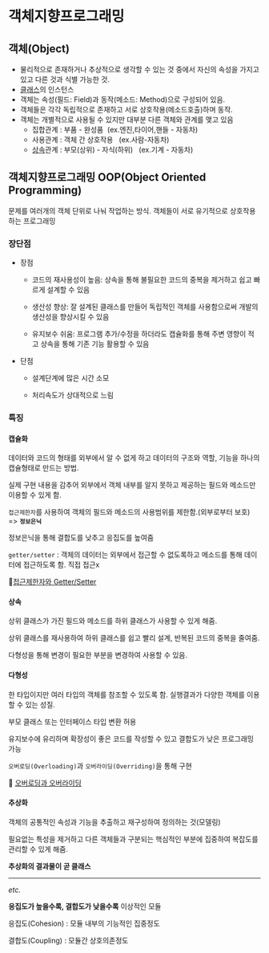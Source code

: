 # 객체지향프로그래밍

## 객체(Object)

- 물리적으로 존재하거나 추상적으로 생각할 수 있는 것 중에서 자신의 속성을 가지고 있고 다른 것과 식별 가능한 것.
- [클래스](https://github.com/ara0114/TIL/blob/635b3e3102178f5f6631f6778b3bdee9246209b0/JAVA/Class.md)의 인스턴스
- 객체는 속성(필드: Field)과 동작(메소드: Method)으로 구성되어 있음.
- 객체들은 각각 독립적으로 존재하고 서로 상호작용(메소드호출)하며 동작.
- 객체는 개별적으로 사용될 수 있지만 대부분 다른 객체와 관계를 맺고 있음
  - 집합관계 : 부품 - 완성품&nbsp; (ex.엔진,타이어,핸들 - 자동차)
  - 사용관계 : 객체 간 상호작용 &nbsp; (ex.사람-자동차)
  - [상속](https://github.com/ara0114/TIL/blob/891582dbf70a3f0423d4483cc02d50ed20a79a16/JAVA/%EC%83%81%EC%86%8D,Overriding,%EA%B0%9D%EC%B2%B4%ED%98%95%EB%B3%80%ED%99%98.md)관계 : 부모(상위) - 자식(하위) &nbsp; (ex.기계 - 자동차)

## 객체지향프로그래밍 OOP(Object Oriented Programming)

문제를 여러개의 객체 단위로 나눠 작업하는 방식. 객체들이 서로 유기적으로 상호작용하는 프로그래밍

### 장단점

- 장점

  - 코드의 재사용성이 높음: 상속을 통해 불필요한 코드의 중복을 제거하고 쉽고 빠르게 설계할 수 있음

  - 생산성 향상: 잘 설계된 클래스를 만들어 독립적인 객체를 사용함으로써 개발의 생산성을 향상시킬 수 있음

  - 유지보수 쉬움: 프로그램 추가/수정을 하더라도 캡슐화를 통해 주변 영향이 적고 상속을 통해 기존 기능 활용할 수 있음

- 단점

  - 설계단계에 많은 시간 소모

  - 처리속도가 상대적으로 느림

### 특징

#### 캡슐화

데이터와 코드의 형태를 외부에서 알 수 없게 하고 데이터의 구조와 역할, 기능을 하나의 캡슐형태로 만드는 방법.

실제 구현 내용을 감추어 외부에서 객체 내부를 알지 못하고 제공하는 필드와 메소드만 이용할 수 있게 함.

`접근제한자`를 사용하여 객체의 필드와 메소드의 사용범위를 제한함.(외부로부터 보호) => **`정보은닉`**

정보은닉을 통해 결합도를 낮추고 응집도를 높여줌

`getter/setter` : 객체의 데이터는 외부에서 접근할 수 없도록하고 메소드를 통해 데이터에 접근하도록 함. 직접 접근x

🔗[접근제한자와 Getter/Setter](https://github.com/ara0114/TIL/blob/b12d776808c832f57301b02f8576e63b22e7c2df/JAVA/AccessModifier,GetterSetter.md)



#### 상속

상위 클래스가 가진 필드와 메소드를 하위 클래스가 사용할 수 있게 해줌.

상위 클래스를 재사용하여 하위 클래스를 쉽고 빨리 설계, 반복된 코드의 중복을 줄여줌.

다형성을 통해 변경이 필요한 부분을 변경하여 사용할 수 있음.



#### 다형성

한 타입이지만 여러 타입의 객체를 참조할 수 있도록 함. 실행결과가 다양한 객체를 이용할 수 있는 성질.

부모 클래스 또는 인터페이스 타입 변환 허용

유지보수에 유리하며 확장성이 좋은 코드를 작성할 수 있고 결합도가 낮은 프로그래밍 가능

`오버로딩(Overloading)`과 `오버라이딩(Overriding)`을 통해 구현

🔗 [오버로딩과 오버라이딩](https://github.com/ara0114/TIL/blob/891582dbf70a3f0423d4483cc02d50ed20a79a16/JAVA/%EC%98%A4%EB%B2%84%EB%A1%9C%EB%94%A9%EC%98%A4%EB%B2%84%EB%9D%BC%EC%9D%B4%EB%94%A9.md)



#### 추상화

객체의 공통적인 속성과 기능을 추출하고 재구성하여 정의하는 것(모델링)

필요없는 특성을 제거하고 다른 객체들과 구분되는 핵심적인 부분에 집중하여 복잡도를 관리할 수 있게 해줌.

**추상화의 결과물이 곧 클래스**

---

*etc.*

**응집도가 높을수록, 결합도가 낮을수록** 이상적인 모듈

응집도(Cohesion) : 모듈 내부의 기능적인 집중정도

결합도(Coupling) : 모듈간 상호의존정도
